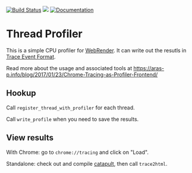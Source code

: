 [![Build Status](https://travis-ci.org/glennw/thread_profiler.svg)](https://travis-ci.org/glennw/thread_profiler) 
[![](http://meritbadge.herokuapp.com/thread_profiler)](https://crates.io/crates/thread_profiler)
[![Documentation](https://docs.rs/thread_profiler/badge.svg)](https://docs.rs/thread_profiler)

# Thread Profiler

This is a simple CPU profiler for [WebRender](). It can write out the resutls in [Trace Event Format](https://docs.google.com/document/d/1CvAClvFfyA5R-PhYUmn5OOQtYMH4h6I0nSsKchNAySU/edit).

Read more about the usage and associated tools at https://aras-p.info/blog/2017/01/23/Chrome-Tracing-as-Profiler-Frontend/

## Hookup

Call `register_thread_with_profiler` for each thread.

Call `write_profile` when you need to save the results.

## View results

With Chrome: go to `chrome://tracing` and click on "Load".

Standalone: check out and compile [catapult](https://github.com/catapult-project/catapult/tree/master/tracing), then call `trace2html`.
